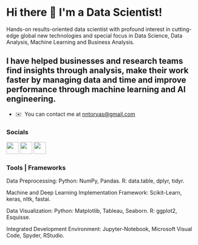 Hi there 👋 I'm a Data Scientist!
=====================================

Hands-on results-oriented data scientist with profound interest in cutting-edge global new technologies and special focus in Data Science, Data Analysis, Machine Learning and Business Analysis.

I have helped businesses and research teams find insights through analysis, make their work faster by managing data and time and improve performance through machine learning and AI engineering.
------------------------------------

* ✉️  You can contact me at [nntorvas@gmail.com](mailto:nntorvas@gmail.com)

### Socials

<p align="left"> 
<a href="https://www.github.com/NNtorvas" target="_blank" rel="noreferrer"><img src="https://raw.githubusercontent.com/danielcranney/readme-generator/main/public/icons/socials/github.svg" width="32" height="32" /></a> 
<a href="https://www.linkedin.com/in/nntorvas/" target="_blank" rel="noreferrer"><img src="https://raw.githubusercontent.com/danielcranney/readme-generator/main/public/icons/socials/linkedin.svg" width="32" height="32" /></a> 
<a href="https://twitter.com/NNtorvas" target="_blank" rel="noreferrer"><img src="https://raw.githubusercontent.com/danielcranney/readme-generator/main/public/icons/socials/twitter.svg" width="32" height="32" /></a></p>

### Tools | Frameworks 

Data Preprocessing: Python: NumPy, Pandas. R: data.table, dplyr, tidyr. 

Machine and Deep Learning Implementation Framework: Scikit-Learn, keras, nltk, fastai. 

Data Visualization: Python: Matplotlib, Tableau, Seaborn. R: ggplot2, Esquisse. 

Integrated Development Environment: Jupyter-Notebook, Microsoft Visual Code, Spyder, RStudio.
